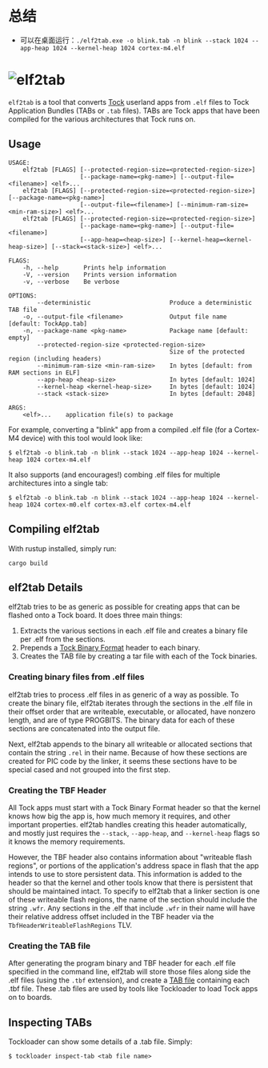 # 总结
- 可以在桌面运行：`./elf2tab.exe -o blink.tab -n blink --stack 1024 --app-heap 1024 --kernel-heap 1024 cortex-m4.elf`

# ![elf2tab](http://www.tockos.org/assets/img/elf2tab.svg "elf2tab Logo")

`elf2tab` is a tool that converts [Tock](https://github.com/tock/tock) userland
apps from `.elf` files to Tock Application Bundles (TABs or `.tab` files). TABs
are Tock apps that have been compiled for the various architectures that Tock
runs on.


Usage
-----

```
USAGE:
    elf2tab [FLAGS] [--protected-region-size=<protected-region-size>]
                    [--package-name=<pkg-name>] [--output-file=<filename>] <elf>...
    elf2tab [FLAGS] [--protected-region-size=<protected-region-size>] [--package-name=<pkg-name>]
                    [--output-file=<filename>] [--minimum-ram-size=<min-ram-size>] <elf>...
    elf2tab [FLAGS] [--protected-region-size=<protected-region-size>]
                    [--package-name=<pkg-name>] [--output-file=<filename>]
                    [--app-heap=<heap-size>] [--kernel-heap=<kernel-heap-size>] [--stack=<stack-size>] <elf>...

FLAGS:
    -h, --help       Prints help information
    -V, --version    Prints version information
    -v, --verbose    Be verbose

OPTIONS:
        --deterministic                      Produce a deterministic TAB file
    -o, --output-file <filename>             Output file name [default: TockApp.tab]
    -n, --package-name <pkg-name>            Package name [default: empty]
        --protected-region-size <protected-region-size>
                                             Size of the protected region (including headers)
        --minimum-ram-size <min-ram-size>    In bytes [default: from RAM sections in ELF]
        --app-heap <heap-size>               In bytes [default: 1024]
        --kernel-heap <kernel-heap-size>     In bytes [default: 1024]
        --stack <stack-size>                 In bytes [default: 2048]

ARGS:
    <elf>...    application file(s) to package
```

For example, converting a "blink" app from a compiled .elf file (for a Cortex-M4
device) with this tool would look like:

    $ elf2tab -o blink.tab -n blink --stack 1024 --app-heap 1024 --kernel-heap 1024 cortex-m4.elf

It also supports (and encourages!) combing .elf files for multiple architectures
into a single tab:

    $ elf2tab -o blink.tab -n blink --stack 1024 --app-heap 1024 --kernel-heap 1024 cortex-m0.elf cortex-m3.elf cortex-m4.elf


Compiling elf2tab
-----------------

With rustup installed, simply run:

    cargo build


elf2tab Details
---------------

elf2tab tries to be as generic as possible for creating apps that can be
flashed onto a Tock board. It does three main things:

1. Extracts the various sections in each .elf file and creates a binary file
   per .elf from the sections.
2. Prepends a
   [Tock Binary Format](https://github.com/tock/tock/blob/master/doc/Compilation.md#tock-binary-format)
   header to each binary.
3. Creates the TAB file by creating a tar file with each of the Tock binaries.


### Creating binary files from .elf files

elf2tab tries to process .elf files in as generic of a way as possible. To
create the binary file, elf2tab iterates through the sections in the .elf file
in their offset order that are writeable, executable, or allocated, have nonzero
length, and are of type PROGBITS. The binary data for each of these sections
are concatenated into the output file.

Next, elf2tab appends to the binary all writeable or allocated sections that
contain the string `.rel` in their name. Because of how these sections are
created for PIC code by the linker, it seems these sections have to be special
cased and not grouped into the first step.

### Creating the TBF Header

All Tock apps must start with a Tock Binary Format header so that the kernel
knows how big the app is, how much memory it requires, and other important
properties. elf2tab handles creating this header automatically, and mostly
just requires the `--stack`, `--app-heap`, and `--kernel-heap` flags so it
knows the memory requirements.

However, the TBF header also contains information about "writeable flash
regions", or portions of the application's address space in flash that the app
intends to use to store persistent data. This information is added to the header
so that the kernel and other tools know that there is persistent that should be
maintained intact. To specify to elf2tab that a linker section is one of these
writeable flash regions, the name of the section should include the string
`.wfr`. Any sections in the .elf that include `.wfr` in their name will have
their relative address offset included in the TBF header via the
`TbfHeaderWriteableFlashRegions` TLV.

### Creating the TAB file

After generating the program binary and TBF header for each .elf file specified
in the command line, elf2tab will store those files along side the .elf files
(using the `.tbf` extension), and create a [TAB
file](https://github.com/tock/tock/blob/master/doc/Compilation.md#tock-application-bundle)
containing each .tbf file. These .tab files are used by tools like Tockloader to
load Tock apps on to boards.


Inspecting TABs
---------------

Tockloader can show some details of a .tab file. Simply:

    $ tockloader inspect-tab <tab file name>


